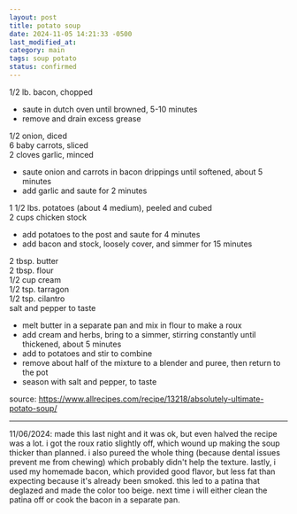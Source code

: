 ```yaml
---
layout: post
title: potato soup
date: 2024-11-05 14:21:33 -0500
last_modified_at: 
category: main
tags: soup potato
status: confirmed
---
```


1/2 lb. bacon, chopped  
* saute in dutch oven until browned, 5-10 minutes
* remove and drain excess grease

1/2 onion, diced  
6 baby carrots, sliced  
2 cloves garlic, minced  
* saute onion and carrots in bacon drippings until softened, about 5 minutes
* add garlic and saute for 2 minutes

1 1/2 lbs. potatoes (about 4 medium), peeled and cubed  
2 cups chicken stock  
* add potatoes to the post and saute for 4 minutes
* add bacon and stock, loosely cover, and simmer for 15 minutes

2 tbsp. butter  
2 tbsp. flour  
1/2 cup cream  
1/2 tsp. tarragon  
1/2 tsp. cilantro  
salt and pepper to taste
* melt butter in a separate pan and mix in flour to make a roux
* add cream and herbs, bring to a simmer, stirring constantly until thickened, about 5 minutes
* add to potatoes and stir to combine
* remove about half of the mixture to a blender and puree, then return to the pot
* season with salt and pepper, to taste

source: <https://www.allrecipes.com/recipe/13218/absolutely-ultimate-potato-soup/>

---

11/06/2024: made this last night and it was ok, but even halved the recipe was a lot. i got the
roux ratio slightly off, which wound up making the soup thicker than planned. i also pureed the
whole thing (because dental issues prevent me from chewing) which probably didn't help the texture.
lastly, i used my homemade bacon, which provided good flavor, but less fat than expecting because
it's already been smoked. this led to a patina that deglazed and made the color too beige. next time
i will either clean the patina off or cook the bacon in a separate pan.
